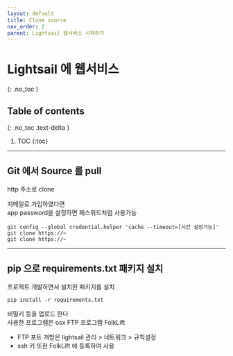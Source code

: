 ```yaml
---
layout: default
title: Clone source
nav_order: 2
parent: Lightsail 웹서비스 시작하기
---
```


# Lightsail 에 웹서비스
{: .no_toc }

## Table of contents
{: .no_toc .text-delta }

1. TOC
{:toc}

---

## Git 에서 Source 를 pull
<div class="code-example" markdown="1">

http 주소로 clone

지메일로 가입하였다면  
app password을 설정하면 패스워드처럼 사용가능

</div>

```
git config --global credential.helper 'cache --timeout=[시간 설정가능]'
git clone https://~
git clone https://~
```

---

## pip 으로 requirements.txt 패키지 설치
<div class="code-example" markdown="1">

프로젝트 개발하면서 설치한 패키지를 설치

</div>

```
pip install -r requirements.txt
```

<div class="code-example" markdown="1">

비밀키 등을 업로드 한다  
사용한 프로그램은 osx FTP 프로그램 FolkLift  

- FTP 포트 개방은 lightsail 관리 > 네트워크 > 규칙설정
- ssh 키 또한 FolkLift 에 등록하여 사용

</div>
